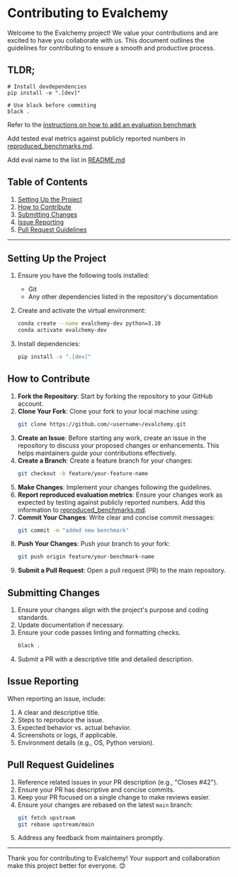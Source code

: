 # Contributing to Evalchemy

Welcome to the Evalchemy project! We value your contributions and are excited to have you collaborate with us. This document outlines the guidelines for contributing to ensure a smooth and productive process.

## TLDR;
```
# Install devdependencies
pip install -e ".[dev]"

# Use black before commiting
black .
```

Refer to the [instructions on how to add an evaluation benchmark](https://github.com/mlfoundations/evalchemy?tab=readme-ov-file#%EF%B8%8F-implementing-custom-evaluations)

Add tested eval metrics against publicly reported numbers in [reproduced_benchmarks.md](reproduced_benchmarks.md).

Add eval name to the list in [README.md](README.md)

## Table of Contents

1. [Setting Up the Project](#setting-up-the-project)
2. [How to Contribute](#how-to-contribute)
3. [Submitting Changes](#submitting-changes)
4. [Issue Reporting](#issue-reporting)
5. [Pull Request Guidelines](#pull-request-guidelines)

---

## Setting Up the Project

1. Ensure you have the following tools installed:
   - Git
   - Any other dependencies listed in the repository's documentation

2. Create and activate the virtual environment:
    ```bash
    conda create --name evalchemy-dev python=3.10
    conda activate evalchemy-dev
    ```

3. Install dependencies:
   ```bash
   pip install -e ".[dev]"
   ```

## How to Contribute

1. **Fork the Repository**: Start by forking the repository to your GitHub account.
2. **Clone Your Fork**: Clone your fork to your local machine using:
   ```bash
   git clone https://github.com/<username>/evalchemy.git
   ```
3. **Create an Issue**: Before starting any work, create an issue in the repository to discuss your proposed changes or enhancements. This helps maintainers guide your contributions effectively.
4. **Create a Branch**: Create a feature branch for your changes:
   ```bash
   git checkout -b feature/your-feature-name
   ```
5. **Make Changes**: Implement your changes following the guidelines.
6. **Report reproduced evaluation metrics**: Ensure your changes work as expected by testing against publicly reported numbers. Add this information to [reproduced_benchmarks.md](reproduced_benchmarks.md).
7. **Commit Your Changes**: Write clear and concise commit messages:
   ```bash
   git commit -m "added new benchmark"
   ```
8. **Push Your Changes**: Push your branch to your fork:
   ```bash
   git push origin feature/your-benchmark-name
   ```
9. **Submit a Pull Request**: Open a pull request (PR) to the main repository.


## Submitting Changes

1. Ensure your changes align with the project's purpose and coding standards.
2. Update documentation if necessary.
3. Ensure your code passes linting and formatting checks.
   ```bash
   black .
   ```
4. Submit a PR with a descriptive title and detailed description.

## Issue Reporting

When reporting an issue, include:

1. A clear and descriptive title.
2. Steps to reproduce the issue.
3. Expected behavior vs. actual behavior.
4. Screenshots or logs, if applicable.
5. Environment details (e.g., OS, Python version).

## Pull Request Guidelines

1. Reference related issues in your PR description (e.g., "Closes #42").
2. Ensure your PR has descriptive and concise commits.
3. Keep your PR focused on a single change to make reviews easier.
4. Ensure your changes are rebased on the latest `main` branch:
   ```bash
   git fetch upstream
   git rebase upstream/main
   ```
5. Address any feedback from maintainers promptly.

---

Thank you for contributing to Evalchemy! Your support and collaboration make this project better for everyone. 😊
